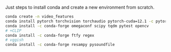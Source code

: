 Just steps to install conda and create a new environment from scratch.
```bash
conda create -n video_features
conda install pytorch torchvision torchaudio pytorch-cuda=12.1 -c pytorch -c nvidia
conda install -c conda-forge omegaconf scipy tqdm pytest opencv
# +CLIP
conda install -c conda-forge ftfy regex
# vggish
conda install -c conda-forge resampy pysoundfile
```
